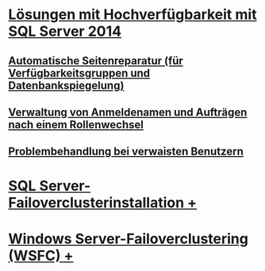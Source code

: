 # [Lösungen mit Hochverfügbarkeit mit SQL Server 2014](high-availability-solutions-sql-server.md)
## [Automatische Seitenreparatur (für Verfügbarkeitsgruppen und Datenbankspiegelung)](automatic-page-repair-availability-groups-database-mirroring.md)
## [Verwaltung von Anmeldenamen und Aufträgen nach einem Rollenwechsel](management-of-logins-and-jobs-after-role-switching-sql-server.md)
## [Problembehandlung bei verwaisten Benutzern](troubleshoot-orphaned-users-sql-server.md)

# [SQL Server-Failoverclusterinstallation +](install/sql-server-failover-cluster-installation.md)
# [Windows Server-Failoverclustering (WSFC) +](windows/windows-server-failover-clustering-wsfc-with-sql-server.md)
